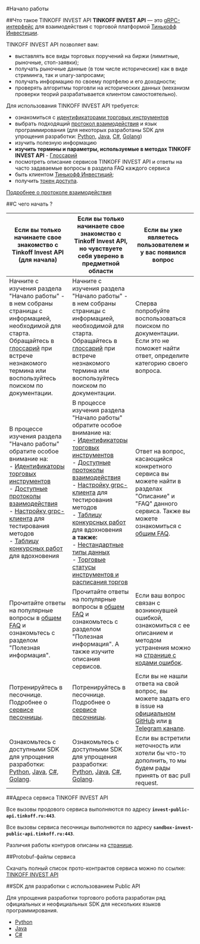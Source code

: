 #Начало работы

##Что такое TINKOFF INVEST API
**TINKOFF INVEST API** — это [gRPC-интерфейс](/investAPI/grpc) для взаимодействия с торговой платформой 
[Тинькофф Инвестиции](https://www.tinkoff.ru/invest/).

TINKOFF INVEST API позволяет вам:

* выставлять все виды торговых поручений на биржи (лимитные, рыночные, стоп-заявки);
* получать рыночные данные (в том числе исторические) как в виде стриминга, так и 
unary-запросами;
* получать информацию по своему портфелю и его доходности;
* проверять алгоритмы торговли на исторических данных (механизм проверки теорий 
разрабатывается клиентом самостоятельно).

Для использования TINKOFF INVEST API требуется: 

* ознакомиться с [идентификаторами торговых инструментов](/investAPI/faq_identification/)
* выбрать подходящий [протокол взаимодействия](/investAPI/api_protocols/) и язык программирования (для некоторых разработаны SDK для упрощения разработки: [Python](/investAPI/faq_python/), [Java](/investAPI/faq_java/), [С#](/investAPI/faq_csharp/), [Golang](/investAPI/faq_golang))
* изучить полезную информацию
* **изучить термины и параметры, используемые в методах TINKOFF INVEST API** - [Глоссарий](https://tinkoff.github.io/investAPI/glossary/)
* посмотреть описание сервисов TINKOFF INVEST API и ответы на часто задаваемые вопросы в раздела FAQ каждого сервиса
* быть клиентом [Тинькофф Инвестиций](https://www.tinkoff.ru/invest/);
* получить [токен доступа](/investAPI/token).

[Подробнее о протоколе взаимодействия](/investAPI/grpc/)

##С чего начать ?

|Если вы только начинаете свое знакомство с Tinkoff Invest API (для начала) |Если вы только начинаете свое знакомство с Tinkoff Invest API, но чувствуете себя уверено в предметной области |Если вы уже являетесь пользователем и у вас появился вопрос |
|---|---|---|
|Начните с изучения раздела "Начало работы" - в нем собраны страницы с информацией, необходимой для старта.  Обращайтесь в [глоссарий](https://tinkoff.github.io/investAPI/glossary/) при встрече незнакомого термина или воспользуйтесь поиском по документации. |Начните с изучения раздела "Начало работы" - в нем собраны страницы с информацией, необходимой для старта.  Обращайтесь в [глоссарий](https://tinkoff.github.io/investAPI/glossary/) при встрече незнакомого термина или воспользуйтесь поиском по документации.| Сперва попробуйте воспользоваться поиском по документации. Если это не поможет найти ответ, определите категорию своего вопроса.|
|В процессе изучения раздела "Начало работы" обратите особое внимание на:</br> - [Идентификаторы торговых инструментов](/investAPI/tech_indicators/)</br> - [Доступные протоколы взаимодействия](/investAPI/api_protocols/) </br> - [Настройку grpc-клиента](/investAPI/grpc/) для тестирования методов</br> - [Таблицу конкурсных работ](/investAPI/robot_contest/) для вдохновения|В процессе изучения раздела "Начало работы" обратите особое внимание на:</br> - [Идентификаторы торговых инструментов](/investAPI/tech_indicators/)</br> - [Доступные протоколы взаимодействия](/investAPI/api_protocols/) </br> - [Настройку grpc-клиента](/investAPI/grpc/) для тестирования методов</br> - [Таблицу конкурсных работ](/investAPI/robot_contest/) для вдохновения </br> **а также:** </br> - [Нестандартные типы данных](/investAPI/faq_custom_types/) </br> - [Торговые статусы инструментов и расписания торгов](/investAPI/faq_custom_types/)| Ответ на вопрос, касающийся конкретного сервиса вы можете найти в разделах "Описание" и "FAQ" данного сервиса. Также вы можете ознакомиться с [общим FAQ](/investAPI/faq/).|
| Прочитайте ответы на популярные вопросы в [общем FAQ](/investAPI/faq/) и ознакомьтесь с разделом "Полезная информация".| Прочитайте ответы на популярные вопросы в [общем FAQ](/investAPI/faq/) и ознакомьтесь с разделом "Полезная информация". А также изучите описания сервисов.| Если ваш вопрос связан с возникнувшей ошибкой, ознакомиться с ее описанием и методом устранения можно на [странице с кодами ошибок](/investAPI/errors/).|
|Потренируйтесь в песочнице. Подробнее о [сервисе песочницы](/investAPI/head-sandbox/).| Потренируйтесь в песочнице. Подробнее о [сервисе песочницы](/investAPI/head-sandbox/).| Если вы не нашли ответа на свой вопрос, вы можете задать его в issue на [официальном GitHub](https://github.com/Tinkoff/investAPI/tree/main/src/docs/contracts) или [в Telegram канале](https://t.me/joinchat/VaW05CDzcSdsPULM).|
| Ознакомьтесь с доступными SDK для упрощения разработки: [Python](/investAPI/faq_python/), [Java](/investAPI/faq_java/), [С#](/investAPI/faq_csharp/), [Golang](/investAPI/faq_golang).|Ознакомьтесь с доступными SDK для упрощения разработки: [Python](/investAPI/faq_python/), [Java](/investAPI/faq_java/), [С#](/investAPI/faq_csharp/), [Golang](/investAPI/faq_golang).| Если вы встретили неточность или хотели бы что-то дополнить, то мы будем рады принять от вас pull request.|

##Адреса сервиса TINKOFF INVEST API

Все вызовы продового сервиса выполняются по адресу **`invest-public-api.tinkoff.ru:443`**.

Все вызовы сервиса песочницы выполняются по адресу **`sandbox-invest-public-api.tinkoff.ru:443`**.

Различия работы контуров описаны на [странице](/investAPI/url_difference/).

##Protobuf-файлы сервиса

Скачать полный список прото-контрактов сервиса можно по ссылке: 
[TINKOFF INVEST API](https://github.com/Tinkoff/investAPI/tree/main/src/docs/contracts)

##SDK для разработки с использованием Public API

Для упрощения разработки торгового робота разработан ряд официальных и неофициальных SDK для нескольких языков программирования.

* [Python](/investAPI/faq_python/)
* [Java](/investAPI/faq_java/)
* [C#](/investAPI/faq_csharp/)